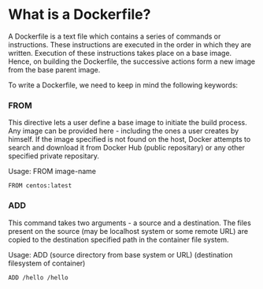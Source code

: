 # What is a Dockerfile?
A Dockerfile is a text file which contains a series of commands or instructions. These instructions are executed in the order in which they are written.
Execution of these instructions takes place on a base image. Hence, on building the Dockerfile, the successive actions form a new image from the base parent image.

To write a Dockerfile, we need to keep in mind the following keywords:

### FROM
This directive lets a user define a base image to initiate the build process. Any image can be provided here - including the ones a user creates by himself.
If the image specified is not found on the host, Docker attempts to search and download it from Docker Hub (public repositary) or any other specified private repositary.

Usage: FROM image-name
```
FROM centos:latest
```

### ADD
This command takes two arguments -  a source and a destination. The files present on the source (may be localhost system or some remote URL) are copied to the destination specified path in the container file system. 

Usage: ADD (source directory from base system or URL) (destination filesystem of container)

```
ADD /hello /hello
```

